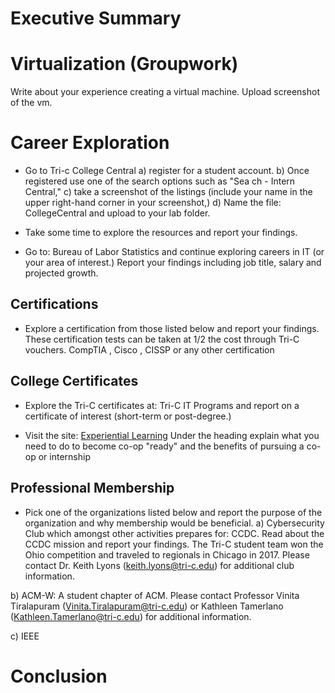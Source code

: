  # Executive Summary
 
 # Virtualization (Groupwork)
 
 Write about your experience creating a virtual machine. Upload screenshot of the vm.
 
 # Career Exploration
 
 * Go to Tri-c College Central 
   a) register for a student account. 
   b) Once registered use one of the search options such as "Sea ch - Intern Central," 
   c) take a screenshot of the listings (include your name in the upper right-hand corner in your screenshot,) 
   d) Name the file: CollegeCentral and upload to your lab folder. 
 
 * Take some time to explore the resources and report your findings. 
 
 * Go to: Bureau of Labor Statistics and continue exploring careers in IT (or your area of interest.)
  Report your findings including job title, salary and projected growth.

## Certifications
* Explore a certification from those listed below and report your findings. 
  These certification tests can be taken at 1/2 the cost through Tri-C vouchers. 
  CompTIA , Cisco , CISSP or any other certification

## College Certificates
* Explore the Tri-C certificates at: Tri-C IT Programs and report on a certificate of interest (short-term or post-degree.) 

* Visit the site: [Experiential Learning](https://www.tri-c.edu/career-services/student-career-services/experiential-learning/index.html) 
Under the heading explain what you need to do to become co-op "ready" and the benefits of pursuing a co-op or internship

## Professional Membership
* Pick one of the organizations listed below and report the purpose of the organization and why membership would be beneficial. 
  a) Cybersecurity Club which amongst other activities prepares for: CCDC.  Read about the CCDC mission and report your findings.  The Tri-C student team won the Ohio competition and traveled to regionals in Chicago in 2017.  Please contact Dr. Keith Lyons (keith.lyons@tri-c.edu) for additional club information. 
 
 b) ACM-W: A student chapter of ACM. Please contact Professor Vinita Tiralapuram (Vinita.Tiralapuram@tri-c.edu) or Kathleen Tamerlano (Kathleen.Tamerlano@tri-c.edu) for additional information. 
 
 c) IEEE   

# Conclusion
